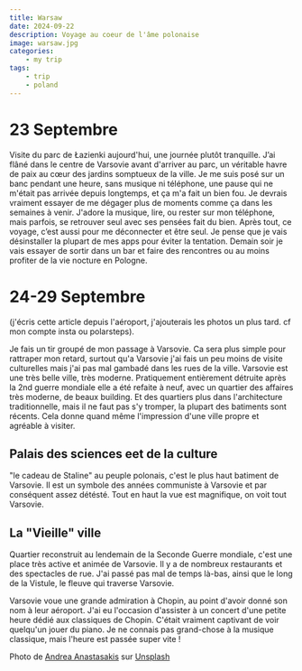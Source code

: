 ```yaml
---
title: Warsaw
date: 2024-09-22
description: Voyage au coeur de l'âme polonaise 
image: warsaw.jpg
categories:
    - my trip
tags: 
    - trip
    - poland
---
```


# 23 Septembre

Visite du parc de Łazienki aujourd'hui, une journée plutôt tranquille. J’ai flâné dans le centre de Varsovie avant d'arriver au parc, un véritable havre de paix au cœur des jardins somptueux de la ville. Je me suis posé sur un banc pendant une heure, sans musique ni téléphone, une pause qui ne m'était pas arrivée depuis longtemps, et ça m'a fait un bien fou. Je devrais vraiment essayer de me dégager plus de moments comme ça dans les semaines à venir. J'adore la musique, lire, ou rester sur mon téléphone, mais parfois, se retrouver seul avec ses pensées fait du bien. Après tout, ce voyage, c’est aussi pour me déconnecter et être seul. Je pense que je vais désinstaller la plupart de mes apps pour éviter la tentation. Demain soir je vais essayer de sortir dans un bar et faire des rencontres ou au moins profiter de la vie nocture en Pologne.

# 24-29 Septembre

(j'écris cette article depuis l'aéroport, j'ajouterais les photos un plus tard. cf mon compte insta ou polarsteps).

Je fais un tir groupé de mon passage à Varsovie. Ca sera plus simple pour rattraper mon retard, surtout qu'a Varsovie j'ai fais un peu moins de visite culturelles mais j'ai pas mal gambadé dans les rues de la ville.  Varsovie est une très belle ville, très moderne. Pratiquement entièrement détruite après la 2nd guerre mondiale elle a été refaite à neuf, avec un quartier des affaires très moderne, de beaux building. Et des quartiers plus dans l'architecture traditionnelle, mais il ne faut pas s'y tromper, la plupart des batiments sont récents. Cela donne quand même l'impression d'une ville propre et agréable à visiter.

## Palais des sciences eet de la culture

"le cadeau de Staline" au peuple polonais, c'est le plus haut batiment de Varsovie. Il est un symbole des années communiste à Varsovie et par conséquent assez détésté. Tout en haut la vue est magnifique, on voit tout Varsovie.

## La "Vieille" ville

Quartier reconstruit au lendemain de la Seconde Guerre mondiale, c'est une place très active et animée de Varsovie. Il y a de nombreux restaurants et des spectacles de rue. J'ai passé pas mal de temps là-bas, ainsi que le long de la Vistule, le fleuve qui traverse Varsovie.

Varsovie voue une grande admiration à Chopin, au point d'avoir donné son nom à leur aéroport. J'ai eu l'occasion d'assister à un concert d'une petite heure dédié aux classiques de Chopin. C'était vraiment captivant de voir quelqu'un jouer du piano. Je ne connais pas grand-chose à la musique classique, mais l'heure est passée super vite !



Photo de <a href="https://unsplash.com/fr/@destinationeu?utm_content=creditCopyText&utm_medium=referral&utm_source=unsplash">Andrea Anastasakis</a> sur <a href="https://unsplash.com/fr/photos/statue-dune-personne-devant-des-batiments-bruns-GZmxOByPubM?utm_content=creditCopyText&utm_medium=referral&utm_source=unsplash">Unsplash</a>